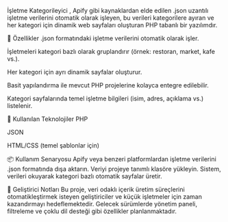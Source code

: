 İşletme Kategorileyici , Apify gibi kaynaklardan elde edilen .json uzantılı işletme verilerini otomatik olarak işleyen, bu verileri kategorilere ayıran ve her kategori için dinamik web sayfaları oluşturan PHP tabanlı bir yazılımdır.

🚀 Özellikler
.json formatındaki işletme verilerini otomatik olarak işler.

İşletmeleri kategori bazlı olarak gruplandırır (örnek: restoran, market, kafe vs.).

Her kategori için ayrı dinamik sayfalar oluşturur.

Basit yapılandırma ile mevcut PHP projelerine kolayca entegre edilebilir.

Kategori sayfalarında temel işletme bilgileri (isim, adres, açıklama vs.) listelenir.

🧰 Kullanılan Teknolojiler
PHP

JSON

HTML/CSS (temel şablonlar için)

📦 Kullanım Senaryosu
Apify veya benzeri platformlardan işletme verilerini .json formatında dışa aktarın.
Veriyi projeye tanımlı klasöre yükleyin.
Sistem, verileri okuyarak kategori bazlı otomatik sayfalar üretir.

📝 Geliştirici Notları
Bu proje, veri odaklı içerik üretim süreçlerini otomatikleştirmek isteyen geliştiriciler ve küçük işletmeler için zaman kazandırmayı hedeflemektedir.
Gelecek sürümlerde yönetim paneli, filtreleme ve çoklu dil desteği gibi özellikler planlanmaktadır.
